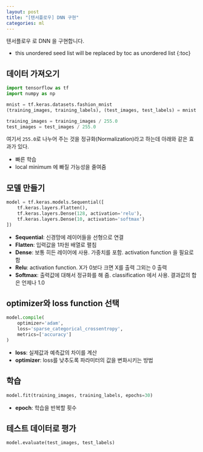 ```yaml
---
layout: post
title: "[텐서플로우] DNN 구현"
categories: ml
---
```


텐서플로우 로 DNN 을 구현합니다.

* this unordered seed list will be replaced by toc as unordered list
{:toc}

## 데이터 가져오기

```python
import tensorflow as tf
import numpy as np

mnist = tf.keras.datasets.fashion_mnist
(training_images, training_labels), (test_images, test_labels) = mnist.load_data()

training_images = training_images / 255.0
test_images = test_images / 255.0
```

여기서 `255.0`로 나누어 주는 것을 정규화(Normalization)라고 하는데 아래와 같은 효과가 있다.

- 빠른 학습
- local minimum 에 빠질 가능성을 줄여줌

## 모델 만들기

```python
model = tf.keras.models.Sequential([
    tf.keras.layers.Flatten(),
    tf.keras.layers.Dense(128, activation='relu'),
    tf.keras.layers.Dense(10, activation='softmax')
])
```

- **Sequential**: 신경망에 레이어들을 선형으로 연결
- **Flatten**: 입력값을 1차원 배열로 펼침
- **Dense**: 보통 히든 레이어에 사용. 가중치를 포함. activation function 을 필요로 함
- **Relu**: activation function. X가 0보다 크면 X를 출력 그외는 0 출력
- **Softmax**: 출력값에 대해서 정규화를 해 줌. classification 에서 사용. 결과값의 합은 언제나 1.0

## optimizer와 loss function 선택

```python
model.compile(
    optimizer='adam',
    loss='sparse_categorical_crossentropy',
    metrics=['accuracy']
)
```

- **loss**: 실제값과 예측값의 차이를 계산
- **optimizer**: loss를 낮추도록 파라미터의 값을 변화시키는 방법

## 학습

```python
model.fit(training_images, training_labels, epochs=30)
```

- **epoch**: 학습을 반복할 횟수

## 테스트 데이터로 평가

```python
model.evaluate(test_images, test_labels)
```
